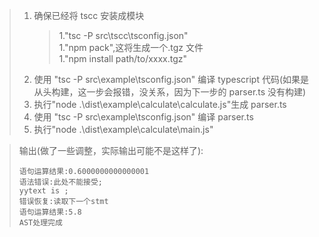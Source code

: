 > 1. 确保已经将 tscc 安装成模块
>    > 1."tsc -P src\tscc\tsconfig.json"  
>    > 1."npm pack",这将生成一个.tgz 文件  
>    > 1."npm install path/to/xxxx.tgz"
> 1. 使用 "tsc -P src\example\tsconfig.json" 编译 typescript 代码(如果是从头构建，这一步会报错，没关系，因为下一步的 parser.ts 没有构建)
> 1. 执行"node .\dist\example\calculate\calculate.js"生成 parser.ts
> 1. 使用 "tsc -P src\example\tsconfig.json" 编译 parser.ts
> 1. 执行"node .\dist\example\calculate\main.js"

> 输出(做了一些调整，实际输出可能不是这样了):
>
> ```
> 语句运算结果:0.6000000000000001
> 语法错误:此处不能接受;
> yytext is ;
> 错误恢复:读取下一个stmt
> 语句运算结果:5.8
> AST处理完成
> ```
